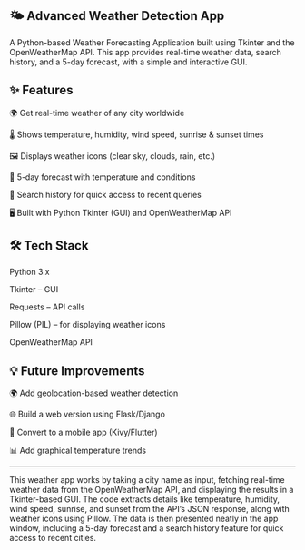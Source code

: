 🌤️ Advanced Weather Detection App
----
A Python-based Weather Forecasting Application built using Tkinter and the OpenWeatherMap API.
This app provides real-time weather data, search history, and a 5-day forecast, with a simple and interactive GUI.

✨ Features
---------
🌍 Get real-time weather of any city worldwide

🌡️ Shows temperature, humidity, wind speed, sunrise & sunset times

🖼️ Displays weather icons (clear sky, clouds, rain, etc.)

📅 5-day forecast with temperature and conditions

🔎 Search history for quick access to recent queries

🖥️ Built with Python Tkinter (GUI) and OpenWeatherMap API

🛠️ Tech Stack
------------
Python 3.x

Tkinter – GUI

Requests – API calls

Pillow (PIL) – for displaying weather icons

OpenWeatherMap API

💡 Future Improvements
------------
🌍 Add geolocation-based weather detection

🌐 Build a web version using Flask/Django

📱 Convert to a mobile app (Kivy/Flutter)

📊 Add graphical temperature trends

----------

This weather app works by taking a city name as input, fetching real-time weather data from the OpenWeatherMap API, and displaying the results in a Tkinter-based GUI. The code extracts details like temperature, humidity, wind speed, sunrise, and sunset from the API’s JSON response, along with weather icons using Pillow. The data is then presented neatly in the app window, including a 5-day forecast and a search history feature for quick access to recent cities.
